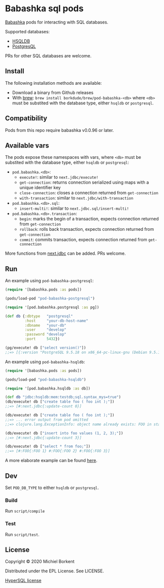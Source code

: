 # Babashka sql pods

[Babashka](https://github.com/borkdude/babashka) pods for interacting with SQL
databases.

Supported databases:

- [HSQLDB](http://www.hsqldb.org/)
- [PostgresQL](https://www.postgresql.org/)

PRs for other SQL databases are welcome.

## Install

The following installation methods are available:

- Download a binary from Github releases
- With [brew](https://brew.sh/): `brew install borkdude/brew/pod-babashka-<db>`
where `<db>` must be substited with the database type, either `hsqldb` or
`postgresql`.

## Compatibility

Pods from this repo require babashka v0.0.96 or later.

## Available vars

The pods expose these namespaces with vars, where `<db>` must be substited with
the database type, either `hsqldb` or `postgresql`:

- `pod.babashka.<db>`:
  - `execute!`: similar to `next.jdbc/execute!`
  - `get-connection`: returns connection serialized using maps with a unique identifier key
  - `close-connection`: closes a connection returned from `get-connection`
  - `with-transaction`: similar to `next.jdbc/with-transaction`
- `pod.babashka.<db>.sql`:
  - `insert-multi!`: similar to `next.jdbc.sql/insert-multi!`
- `pod.babashka.<db>.transaction`:
  - `begin`: marks the begin of a transaction, expects connection returned from `get-connection`
  - `rollback`: rolls back transaction, expects connection returned from `get-connection`
  - `commit`: commits transaction, expects connection returned from `get-connection`

More functions from [next.jdbc](https://github.com/seancorfield/next-jdbc) can
be added. PRs welcome.

## Run

An example using `pod-babashka-postgresql`:

``` clojure
(require '[babashka.pods :as pods])

(pods/load-pod "pod-babashka-postgresql")

(require '[pod.babashka.postgresql :as pg])

(def db {:dbtype   "postgresql"
         :host     "your-db-host-name"
         :dbname   "your-db"
         :user     "develop"
         :password "develop"
         :port     5432})

(pg/execute! db ["select version()"])
;;=> [{:version "PostgreSQL 9.5.18 on x86_64-pc-linux-gnu (Debian 9.5.18-1.pgdg90+1), compiled by gcc (Debian 6.3.0-18+deb9u1) 6.3.0 20170516, 64-bit"}]
```

An example using `pod-babashka-hsqldb`:

``` clojure
(require '[babashka.pods :as pods])

(pods/load-pod "pod-babashka-hsqldb")

(require '[pod.babashka.hsqldb :as db])

(def db "jdbc:hsqldb:mem:testdb;sql.syntax_mys=true")
(db/execute! db ["create table foo ( foo int );"])
;;=> [#:next.jdbc{:update-count 0}]

(db/execute! db ["create table foo ( foo int );"])
;;=> ... error output from pod omitted
;;=> clojure.lang.ExceptionInfo: object name already exists: FOO in statement [create table foo ( foo int )] [at line 6, column 1]

(db/execute! db ["insert into foo values (1, 2, 3);"])
;;=> [#:next.jdbc{:update-count 3}]

(db/execute! db ["select * from foo;"])
;;=> [#:FOO{:FOO 1} #:FOO{:FOO 2} #:FOO{:FOO 3}]
```

A more elaborate example can be found
[here](https://github.com/borkdude/babashka/blob/2d12c954a1ef25e6ed83cde3db57be69dbb0c906/examples/hsqldb_unused_vars.clj).


## Dev

Set `POD_DB_TYPE` to either `hsqldb` or `postgresql`.

### Build

Run `script/compile`

### Test

Run `script/test`.

## License

Copyright © 2020 Michiel Borkent

Distributed under the EPL License. See LICENSE.

[HyperSQL license](http://hsqldb.org/web/hsqlLicense.html)
